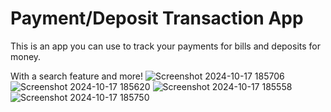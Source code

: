 # Payment/Deposit Transaction App

This is an app you can use to track your payments for bills and deposits for money.
    
With a search feature and more!
![Screenshot 2024-10-17 185706](https://github.com/user-attachments/assets/1aec3e56-fe53-4112-9c5c-ea5610f9ef06)
![Screenshot 2024-10-17 185620](https://github.com/user-attachments/assets/653359c5-3e1a-49b0-a33f-1cfaeaabc69e)
![Screenshot 2024-10-17 185558](https://github.com/user-attachments/assets/d4cc34ae-2c68-4301-a90a-0a4a5a4355a6)
![Screenshot 2024-10-17 185750](https://github.com/user-attachments/assets/2ef1d359-d2ee-4aaa-b8a7-aafca7928c59)
